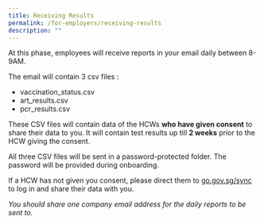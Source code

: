 ```yaml
---
title: Receiving Results
permalink: /for-employers/receiving-results
description: ""
---
```


At this phase, employees will receive reports in your email daily between 8-9AM. 

The email will contain 3 csv files :
* vaccination_status.csv
* art_results.csv
* pcr_results.csv

These CSV files will contain data of the HCWs **who have given consent** to share their data to you. It will contain test results up till **2 weeks** prior to the HCW giving the consent. 

All three CSV files will be sent in a password-protected folder. The password will be provided during onboarding.

If a HCW has not given you consent, please direct them to [go.gov.sg/sync](https://sync.covid.gov.sg/) to log in and share their data with you.

*You should share one company email address for the daily reports to be sent to.*